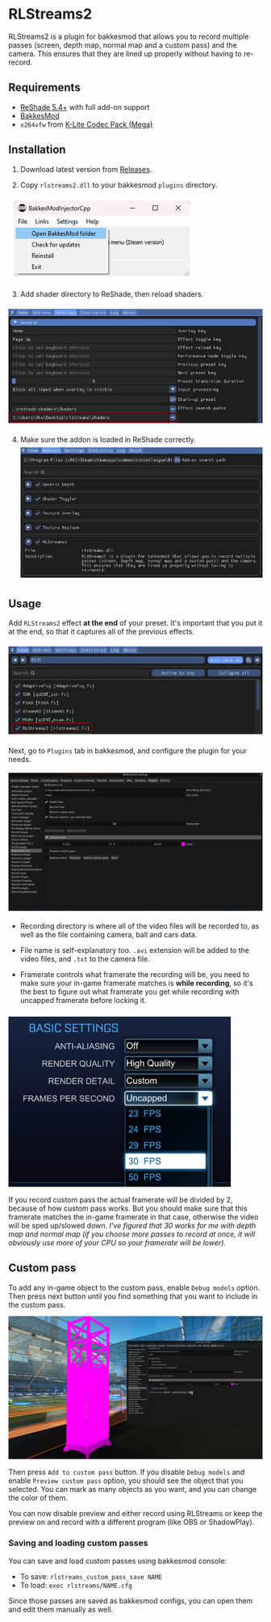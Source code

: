 # RLStreams2

RLStreams2 is a plugin for bakkesmod that allows you to record multiple passes (screen, depth map, normal map and a custom pass) and the camera. This ensures that they are lined up properly without having to re-record.

## Requirements

- [ReShade 5.4+](https://reshade.me/) with full add-on support
- [BakkesMod](https://bakkesplugins.com/)
- `x264vfw` from [K-Lite Codec Pack (Mega)](https://codecguide.com/download_kl.htm)

## Installation

1. Download latest version from [Releases](https://github.com/nemuiidere/rlstreams2/releases).

2. Copy `rlstreams2.dll` to your bakkesmod `plugins` directory.

![bakkesmod open directory](./images/1.png)

3. Add shader directory to ReShade, then reload shaders.

![reshade effect search paths](./images/2.png)

4. Make sure the addon is loaded in ReShade correctly.
![reshade addon](./images/3.png)

## Usage

Add `RLStreams2` effect **at the end** of your preset. It's important that you put it at the end, so that it captures all of the previous effects.

![reshade preset](./images/4.png)

Next, go to `Plugins` tab in bakkesmod, and configure the plugin for your needs.

![bakkesmod plugin](./images/5.png)

- Recording directory is where all of the video files will be recorded to, as well as the file containing camera, ball and cars data.

- File name is self-explanatory too. `.avi` extension will be added to the video files, and `.txt` to the camera file.

- Framerate controls what framerate the recording will be, you need to make sure your in-game framerate matches is **while recording**, so it's the best to figure out what framerate you get while recording with uncapped framerate before locking it.

![framerate settings](./images/6.png)

If you record custom pass the actual framerate will be divided by 2, because of how custom pass works. But you should make sure that this framerate matches the in-game framerate in that case, otherwise the video will be sped up/slowed down.
*I've figured that 30 works for me with depth map and normal map (if you choose more passes to record at once, it will obviously use more of your CPU so your framerate will be lower).*

## Custom pass

To add any in-game object to the custom pass, enable `Debug models` option. Then press next button until you find something that you want to include in the custom pass.

![custom pass debug models](./images/7.png)

Then press `Add to custom pass` button. If you disable `Debug models` and enable `Preview custom pass` option, you should see the object that you selected. You can mark as many objects as you want, and you can change the color of them.

You can now disable preview and either record using RLStreams or keep the preview on and record with a different program (like OBS or ShadowPlay).

### Saving and loading custom passes

You can save and load custom passes using bakkesmod console:

- To save: `rlstreams_custom_pass_save NAME`
- To load: `exec rlstreams/NAME.cfg`

Since those passes are saved as bakkesmod configs, you can open them and edit them manually as well.
